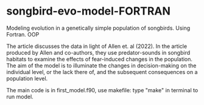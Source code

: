 # songbird-evo-model-FORTRAN
Modeling evolution in a genetically simple population of songbirds. Using Fortran. OOP

The article discusses the data in light of Allen et. al (2022). In the article produced by Allen and co-authors, they use predator-sounds in songbird habitats to examine the effects of fear-induced changes in the population. The aim of the model is to illuminate the changes in decision-making on the individual level, or the lack there of, and the subsequent consequences on a population level. 


The main code is in first_model.f90, use makefile: type "make" in terminal to run model. 
